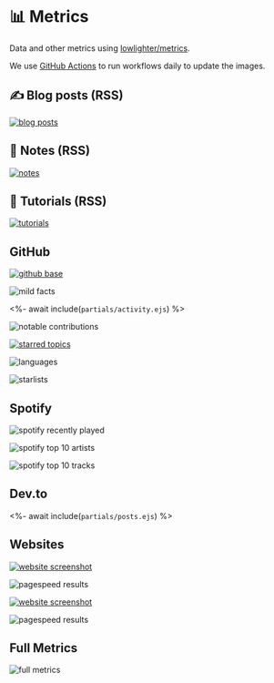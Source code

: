 # 📊 Metrics

Data and other metrics using [lowlighter/metrics](https://github.com/lowlighter/metrics).

We use [GitHub Actions](.github/workflows) to run workflows daily to update the images.

## ✍ Blog posts (RSS)

[![blog posts](svg/metrics-rss-blog.svg)](https://miguelpimentel.do/posts/)

<!--<%- await include(`partials/rss.ejs`) %>-->

## 📝 Notes (RSS)

[![notes](svg/metrics-rss-notes.svg)](https://miguelpimentel.do/notes/)

## 📑 Tutorials (RSS)

[![tutorials](svg/metrics-rss-tutorials.svg)](https://miguelpimentel.do/tutorials/)

## GitHub

[![github base](svg/metrics-gh-base.svg)](https://github.com/semanticdata)

![mild facts](svg/metrics-gh-mild-facts.svg)

<!--![recent activity](svg/metrics-gh-recent-activity.svg)-->

<%- await include(`partials/activity.ejs`) %>

![notable contributions](svg/metrics-gh-notable-contributions.svg)

[![starred topics](svg/metrics-gh-starred-topics.svg)](https://github.com/stars/semanticdata/topics)

<!--<%- await include(`partials/topics.ejs`) %>-->

![languages](svg/metrics-gh-languages.svg)

![starlists](svg/metrics-gh-starlists.svg)

## Spotify

![spotify recently played](svg/metrics-spotify-recently-played.svg)

![spotify top 10 artists](svg/metrics-spotify-top-artists.svg)

![spotify top 10 tracks](svg/metrics-spotify-top-tracks.svg)

## Dev.to

<!--[![dev.to entries](svg/metrics-rss-dev.to.svg)](https://dev.to/semanticdata)-->

<%- await include(`partials/posts.ejs`) %>

## Websites

[![website screenshot](svg/metrics-web-screenshot.svg)](https://miguelpimentel.do)

![pagespeed results](svg/metrics-web-pagespeed.svg)

[![website screenshot](svg/metrics-web-screenshot-2.svg)](https://forgetfulnotes.com)

![pagespeed results](svg/metrics-web-pagespeed-2.svg)

## Full Metrics

![full metrics](svg/metrics-gh-full-metrics.svg)
